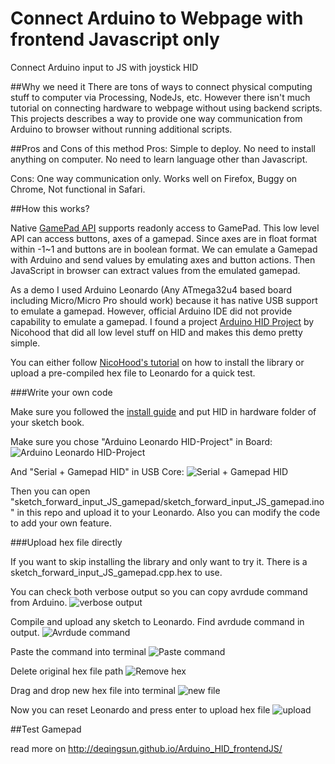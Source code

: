 # Connect Arduino to Webpage with frontend Javascript only
Connect Arduino input to JS with joystick HID

##Why we need it
There are tons of ways to connect physical computing stuff to computer via Processing, NodeJs, etc. However there isn't much tutorial on connecting hardware to webpage without using backend scripts. This projects describes a way to provide one way communication from Arduino to browser without running additional scripts. 

##Pros and Cons of this method
Pros: Simple to deploy. No need to install anything on computer. No need to learn language other than Javascript.

Cons: One way communication only. Works well on Firefox, Buggy on Chrome, Not functional in Safari. 

##How this works?

Native [GamePad API](http://www.w3.org/TR/gamepad/) supports readonly access to GamePad. This low level API can access buttons, axes of a gamepad. Since axes are in float format within -1~1 and buttons are in boolean format. We can emulate a Gamepad with Arduino and send values by emulating axes and button actions. Then JavaScript in browser can extract values from the emulated gamepad.


As a demo I used Arduino Leonardo (Any ATmega32u4 based board including Micro/Micro Pro should work) because it has native USB support to emulate a gamepad. However, official Arduino IDE did not provide capability to emulate a gamepad. I found a project [Arduino HID Project](http://github.com/NicoHood/HID) by Nicohood that did all low level stuff on HID and makes this demo pretty simple.


You can either follow [NicoHood's tutorial](http://github.com/NicoHood/HID/wiki) on how to install the library or upload a pre-compiled hex file to Leonardo for a quick test.

###Write your own code

Make sure you followed the [install guide](https://github.com/NicoHood/HID/wiki/Installation) and put HID in hardware folder of your sketch book.

Make sure you chose "Arduino Leonardo HID-Project" in Board:
![Arduino Leonardo HID-Project](http://github.com/DeqingSun/Arduino_HID_frontendJS/tutorial/HID_library_board.png)

And "Serial + Gamepad HID" in USB Core:
![Serial + Gamepad HID](http://github.com/DeqingSun/Arduino_HID_frontendJS/tutorial/HID_library_core.png)

Then you can open "sketch_forward_input_JS_gamepad/sketch_forward_input_JS_gamepad.ino" in this repo and upload it to your Leonardo. Also you can modify the code to add your own feature.

###Upload hex file directly

If you want to skip installing the library and only want to try it. There is a sketch_forward_input_JS_gamepad.cpp.hex to use.


You can check both verbose output so you can copy avrdude command from Arduino.
![verbose output](http://github.com/DeqingSun/Arduino_HID_frontendJS/tutorial/upload_hex_1.png)

Compile and upload any sketch to Leonardo. Find avrdude command in output.
![Avrdude command](http://github.com/DeqingSun/Arduino_HID_frontendJS/tutorial/upload_hex_2.png)

Paste the command into terminal
![Paste command](http://github.com/DeqingSun/Arduino_HID_frontendJS/tutorial/upload_hex_3.png)

Delete original hex file path
![Remove hex](http://github.com/DeqingSun/Arduino_HID_frontendJS/tutorial/upload_hex_4.png)

Drag and drop new hex file into terminal
![new file](http://github.com/DeqingSun/Arduino_HID_frontendJS/tutorial/upload_hex_5.png)

Now you can reset Leonardo and press enter to upload hex file
![upload](http://github.com/DeqingSun/Arduino_HID_frontendJS/tutorial/upload_hex_6.png)

##Test Gamepad

read more on http://deqingsun.github.io/Arduino_HID_frontendJS/

